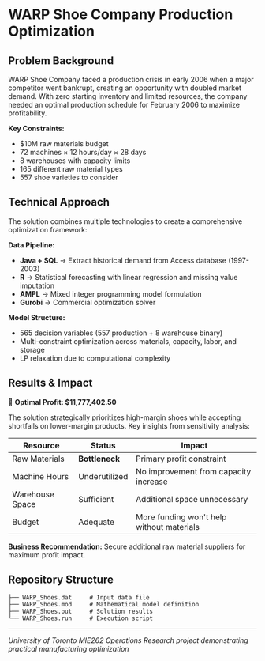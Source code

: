 # WARP Shoe Company Production Optimization

## Problem Background

WARP Shoe Company faced a production crisis in early 2006 when a major competitor went bankrupt, creating an opportunity with doubled market demand. With zero starting inventory and limited resources, the company needed an optimal production schedule for February 2006 to maximize profitability.

**Key Constraints:**
- $10M raw materials budget
- 72 machines × 12 hours/day × 28 days
- 8 warehouses with capacity limits
- 165 different raw material types
- 557 shoe varieties to consider

## Technical Approach

The solution combines multiple technologies to create a comprehensive optimization framework:

**Data Pipeline:**
- **Java + SQL** → Extract historical demand from Access database (1997-2003)
- **R** → Statistical forecasting with linear regression and missing value imputation
- **AMPL** → Mixed integer programming model formulation
- **Gurobi** → Commercial optimization solver

**Model Structure:**
- 565 decision variables (557 production + 8 warehouse binary)
- Multi-constraint optimization across materials, capacity, labor, and storage
- LP relaxation due to computational complexity

## Results & Impact

🎯 **Optimal Profit: $11,777,402.50**

The solution strategically prioritizes high-margin shoes while accepting shortfalls on lower-margin products. Key insights from sensitivity analysis:

| Resource | Status | Impact |
|----------|--------|---------|
| Raw Materials | **Bottleneck** | Primary profit constraint |
| Machine Hours | Underutilized | No improvement from capacity increase |
| Warehouse Space | Sufficient | Additional space unnecessary |
| Budget | Adequate | More funding won't help without materials |

**Business Recommendation:** Secure additional raw material suppliers for maximum profit impact.

## Repository Structure

```
├── WARP_Shoes.dat     # Input data file
├── WARP_Shoes.mod     # Mathematical model definition
├── WARP_Shoes.out     # Solution results
└── WARP_Shoes.run     # Execution script
```

---

*University of Toronto MIE262 Operations Research project demonstrating practical manufacturing optimization*
